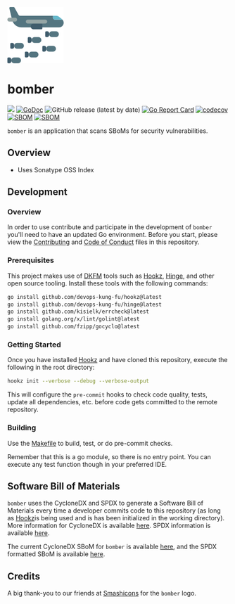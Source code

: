 ![](img/bomber128x128.png)

# bomber
[![](https://img.shields.io/badge/Status-UNSTABLE-orange)](CONTRIBUTING.md)
[![GoDoc](https://godoc.org/github.com/devops-kung-fu/bomber?status.svg)](https://pkg.go.dev/github.com/devops-kung-fu/bomber)
![GitHub release (latest by date)](https://img.shields.io/github/v/release/devops-kung-fu/bomber) 
[![Go Report Card](https://goreportcard.com/badge/github.com/devops-kung-fu/bomber)](https://goreportcard.com/report/github.com/devops-kung-fu/bomber) 
[![codecov](https://codecov.io/gh/devops-kung-fu/bomber/branch/main/graph/badge.svg?token=P9WBOBQTOB)](https://codecov.io/gh/devops-kung-fu/bmber) 
[![SBOM](https://img.shields.io/badge/CyloneDX-SBoM-informational)](bomber-cyclonedx-sbom.json)
[![SBOM](https://img.shields.io/badge/SPDX-SBoM-informational)](bomber-spdx-sbom.json)

```bomber``` is an application that scans SBoMs for security vulnerabilities.

## Overview

* Uses Sonatype OSS Index


## Development

### Overview

In order to use contribute and participate in the development of ```bomber``` you'll need to have an updated Go environment. Before you start, please view the [Contributing](CONTRIBUTING.md) and [Code of Conduct](CODE_OF_CONDUCT.md) files in this repository.

### Prerequisites

This project makes use of [DKFM](https://github.com/devops-kung-fu) tools such as [Hookz](https://github.com/devops-kung-fu/hookz), [Hinge](https://github.com/devops-kung-fu/hinge), and other open source tooling. Install these tools with the following commands:

``` bash
go install github.com/devops-kung-fu/hookz@latest
go install github.com/devops-kung-fu/hinge@latest
go install github.com/kisielk/errcheck@latest
go install golang.org/x/lint/golint@latest
go install github.com/fzipp/gocyclo@latest
```
### Getting Started

Once you have installed [Hookz](https://github.com/devops-kung-fu/hookz) and have cloned this repository, execute the following in the root directory:

``` bash
hookz init --verbose --debug --verbose-output
```
This will configure the ```pre-commit``` hooks to check code quality, tests, update all dependencies, etc. before code gets committed to the remote repository.

### Building

Use the [Makefile](Makefile) to build, test, or do pre-commit checks.

Remember that this is a go module, so there is no entry point. You can execute any test function though in your preferred IDE.


## Software Bill of Materials

```bomber``` uses the CycloneDX and SPDX to generate a Software Bill of Materials every time a developer commits code to this repository (as long as [Hookz](https://github.com/devops-kung-fu/hookz)is being used and is has been initialized in the working directory). More information for CycloneDX is available [here](https://cyclonedx.org). SPDX information is available [here](https://spdx.dev).

The current CycloneDX SBoM for ```bomber``` is available [here](bomber-cyclonedx-sbom.json), and the SPDX formatted SBoM is available [here](bomber-spdx-sbom.json).

## Credits

A big thank-you to our friends at [Smashicons](https://www.flaticon.com/authors/smashicons) for the ```bomber``` logo.